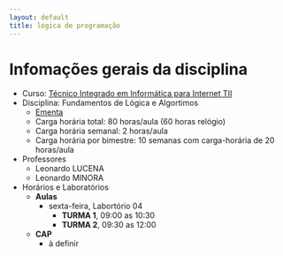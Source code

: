 ```yaml
---
layout: default
title: lógica de programação
---
```


# [](#header-1) Infomações gerais da disciplina

-  Curso: [Técnico Integrado em Informática para Internet TII](http://diatinf.ifrn.edu.br/doku.php?id=cursos:tecnicos:ii:start)
-  Disciplina: Fundamentos de Lógica e Algortimos
   -  [Ementa](http://diatinf.ifrn.edu.br/lib/exe/fetch.php?media=cursos:tecnicos:ii:info1_-_fundamentos_de_logica_e_algoritmos.pdf)
   -  Carga horária total: 80 horas/aula (60 horas relógio)
   -  Carga horária semanal: 2 horas/aula
   -  Carga horária por bimestre: 10 semanas com carga-horária de 20 horas/aula
-  Professores
   -  Leonardo LUCENA
   -  Leonardo MINORA
-  Horários e Laboratórios
   -  **Aulas**
      -  sexta-feira, Labortório 04
         -  **TURMA 1**, 09:00 as 10:30
         -  **TURMA 2**, 09:30 as 12:00
   -  **CAP**
      -  à definir
